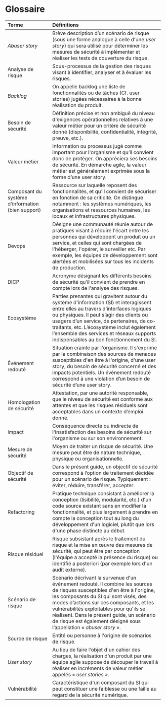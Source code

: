 # Glossaire

| Terme | Définitions |
| :--- | :--- |
| *Abuser story* | Brève description d’un scénario de risque (sous une forme analogue à celle d'une *user story*) qui sera utilisé pour déterminer les mesures de sécurité à implémenter et réaliser les tests de couverture du risque. |
| Analyse de risque | Sous-processus de la gestion des risques visant à identifier, analyser et à évaluer les risques. |
| *Backlog* | On appelle backlog une liste de fonctionnalités ou de tâches \(Cf. user stories\) jugées nécessaires à la bonne réalisation du produit. |
| Besoin de sécurité | Définition précise et non ambiguë du niveau d'exigences opérationnelles relatives à une valeur métier pour un critère de sécurité donné \(disponibilité, confidentialité, intégrité, preuve, etc.\). |
| Valeur métier | Information ou processus jugé comme important pour l'organisme et qu’il convient donc de protéger. On appréciera ses besoins de sécurité. En démarche agile, la valeur métier est généralement exprimée sous la forme d’une user story. |
| Composant du système d'information \(bien support\) | Ressource sur laquelle reposent des fonctionnalités, et qu’il convient de sécuriser en fonction de sa criticité. On distingue notamment : les systèmes numériques, les organisations et ressources humaines, les locaux et infrastructures physiques. |
| Devops | Désigne une communauté réunie autour de pratiques visant à réduire l'écart entre les personnes qui développent un produit ou un service, et celles qui sont chargées de l'héberger, l'opérer, le surveiller etc. Par exemple, les équipes de développement sont alertées et mobilisées sur tous les incidents de production. |
| DICP | Acronyme désignant les différents besoins de sécurité qu'il convient de prendre en compte lors de l'analyse des risques. |
| Ecosystème | Parties prenantes qui gravitent autour du système d'information \(SI\) et interagissent entre elles au travers d’interfaces logiques ou physiques. Il peut s’agir des clients ou usagers d’un service, de partenaires, de co-traitants, etc. L’écosystème inclut également l’ensemble des services et réseaux supports indispensables au bon fonctionnement du SI. |
| Événement redouté | Situation crainte par l'organisme. Il s'exprime par la combinaison des sources de menaces susceptibles d'en être à l'origine, d'une user story, du besoin de sécurité concerné et des impacts potentiels. Un événement redouté correspond à une violation d’un besoin de sécurité d’une user story. |
| Homologation de sécurité | Attestation, par une autorité responsable, que le niveau de sécurité est conforme aux attentes et que les risques résiduels sont acceptables dans un contexte d’emploi donné. |
| Impact | Conséquence directe ou indirecte de l'insatisfaction des besoins de sécurité sur l'organisme ou sur son environnement. |
| Mesure de sécurité | Moyen de traiter un risque de sécurité. Une mesure peut être de nature technique, physique ou organisationnelle. |
| Objectif de sécurité | Dans le présent guide, un objectif de sécurité correspond à l’option de traitement décidée pour un scénario de risque. Typiquement : éviter, réduire, transférer, accepter. |
| Refactoring | Pratique technique consistant à améliorer la conception (lisibilité, modularité, etc.) d'un code source existant sans en modifier la fonctionnalité, et plus largement à prendre en compte la conception tout au long du développement d'un logiciel, plutôt que lors d'une phase distincte au début. |
| Risque résiduel | Risque subsistant après le traitement du risque et la mise en œuvre des mesures de sécurité, qui peut être par conception \(l'équipe a accepté la présence du risque\) ou identifié a posteriori \(par exemple lors d'un audit externe\). |
| Scénario de risque | Scénario décrivant la survenue d'un événement redouté. Il combine les sources de risques susceptibles d'en être à l'origine, les composants du SI qui sont visés, des modes d’actions sur ces composants, et les vulnérabilités exploitables pour qu'ils se réalisent. Dans le présent guide, un scénario de risque est également désigné sous l’appellation *« abuser story »*. |
| Source de risque | Entité ou personne à l'origine de scénarios de risque. |
| *User story* | Au lieu de faire l'objet d'un cahier des charges, la réalisation d'un produit par une équipe agile suppose de découper le travail à réaliser en incréments de valeur métier appelés *« user stories »*. |
| Vulnérabilité | Caractéristique d'un composant du SI qui peut constituer une faiblesse ou une faille au regard de la sécurité numérique. |


